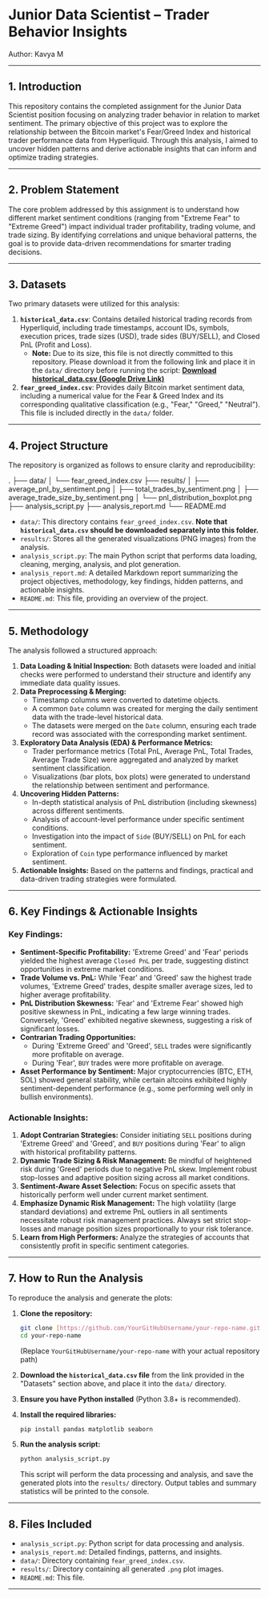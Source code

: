 # Junior Data Scientist – Trader Behavior Insights

Author: Kavya M

----

## 1. Introduction

This repository contains the completed assignment for the Junior Data Scientist position focusing on analyzing trader behavior in relation to market sentiment. The primary objective of this project was to explore the relationship between the Bitcoin market's Fear/Greed Index and historical trader performance data from Hyperliquid. Through this analysis, I aimed to uncover hidden patterns and derive actionable insights that can inform and optimize trading strategies.

---

## 2. Problem Statement

The core problem addressed by this assignment is to understand how different market sentiment conditions (ranging from "Extreme Fear" to "Extreme Greed") impact individual trader profitability, trading volume, and trade sizing. By identifying correlations and unique behavioral patterns, the goal is to provide data-driven recommendations for smarter trading decisions.

---

## 3. Datasets

Two primary datasets were utilized for this analysis:

1.  **`historical_data.csv`**: Contains detailed historical trading records from Hyperliquid, including trade timestamps, account IDs, symbols, execution prices, trade sizes (USD), trade sides (BUY/SELL), and Closed PnL (Profit and Loss).
    * **Note:** Due to its size, this file is not directly committed to this repository. Please download it from the following link and place it in the `data/` directory before running the script:
        [**Download historical_data.csv (Google Drive Link)**](https://drive.google.com/file/d/1RpSuz5t_C1I2OV7g8i8SHQ_VKGStndJ4/view?usp=drivesdk)
2.  **`fear_greed_index.csv`**: Provides daily Bitcoin market sentiment data, including a numerical value for the Fear & Greed Index and its corresponding qualitative classification (e.g., "Fear," "Greed," "Neutral"). This file is included directly in the `data/` folder.

---

## 4. Project Structure

The repository is organized as follows to ensure clarity and reproducibility:

. 
├── data/
│   └── fear_greed_index.csv
├── results/
│   ├── average_pnl_by_sentiment.png
│   ├── total_trades_by_sentiment.png
│   ├── average_trade_size_by_sentiment.png
│   └── pnl_distribution_boxplot.png
├── analysis_script.py
├── analysis_report.md
└── README.md


* `data/`: This directory contains `fear_greed_index.csv`. **Note that `historical_data.csv` should be downloaded separately into this folder.**
* `results/`: Stores all the generated visualizations (PNG images) from the analysis.
* `analysis_script.py`: The main Python script that performs data loading, cleaning, merging, analysis, and plot generation.
* `analysis_report.md`: A detailed Markdown report summarizing the project objectives, methodology, key findings, hidden patterns, and actionable insights.
* `README.md`: This file, providing an overview of the project.

---

## 5. Methodology

The analysis followed a structured approach:

1.  **Data Loading & Initial Inspection:** Both datasets were loaded and initial checks were performed to understand their structure and identify any immediate data quality issues.
2.  **Data Preprocessing & Merging:**
    * Timestamp columns were converted to datetime objects.
    * A common `Date` column was created for merging the daily sentiment data with the trade-level historical data.
    * The datasets were merged on the `Date` column, ensuring each trade record was associated with the corresponding market sentiment.
3.  **Exploratory Data Analysis (EDA) & Performance Metrics:**
    * Trader performance metrics (Total PnL, Average PnL, Total Trades, Average Trade Size) were aggregated and analyzed by market sentiment classification.
    * Visualizations (bar plots, box plots) were generated to understand the relationship between sentiment and performance.
4.  **Uncovering Hidden Patterns:**
    * In-depth statistical analysis of PnL distribution (including skewness) across different sentiments.
    * Analysis of account-level performance under specific sentiment conditions.
    * Investigation into the impact of `Side` (BUY/SELL) on PnL for each sentiment.
    * Exploration of `Coin` type performance influenced by market sentiment.
5.  **Actionable Insights:** Based on the patterns and findings, practical and data-driven trading strategies were formulated.

---

## 6. Key Findings & Actionable Insights

### Key Findings:

* **Sentiment-Specific Profitability:** 'Extreme Greed' and 'Fear' periods yielded the highest average `Closed PnL` per trade, suggesting distinct opportunities in extreme market conditions.
* **Trade Volume vs. PnL:** While 'Fear' and 'Greed' saw the highest trade volumes, 'Extreme Greed' trades, despite smaller average sizes, led to higher average profitability.
* **PnL Distribution Skewness:** 'Fear' and 'Extreme Fear' showed high positive skewness in PnL, indicating a few large winning trades. Conversely, 'Greed' exhibited negative skewness, suggesting a risk of significant losses.
* **Contrarian Trading Opportunities:**
    * During 'Extreme Greed' and 'Greed', `SELL` trades were significantly more profitable on average.
    * During 'Fear', `BUY` trades were more profitable on average.
* **Asset Performance by Sentiment:** Major cryptocurrencies (BTC, ETH, SOL) showed general stability, while certain altcoins exhibited highly sentiment-dependent performance (e.g., some performing well only in bullish environments).

### Actionable Insights:

1.  **Adopt Contrarian Strategies:** Consider initiating `SELL` positions during 'Extreme Greed' and 'Greed', and `BUY` positions during 'Fear' to align with historical profitability patterns.
2.  **Dynamic Trade Sizing & Risk Management:** Be mindful of heightened risk during 'Greed' periods due to negative PnL skew. Implement robust stop-losses and adaptive position sizing across all market conditions.
3.  **Sentiment-Aware Asset Selection:** Focus on specific assets that historically perform well under current market sentiment.
4.  **Emphasize Dynamic Risk Management:** The high volatility (large standard deviations) and extreme PnL outliers in all sentiments necessitate robust risk management practices. Always set strict stop-losses and manage position sizes proportionally to your risk tolerance.
5.  **Learn from High Performers:** Analyze the strategies of accounts that consistently profit in specific sentiment categories.

---

## 7. How to Run the Analysis

To reproduce the analysis and generate the plots:

1.  **Clone the repository:**
    ```bash
    git clone [https://github.com/YourGitHubUsername/your-repo-name.git](https://github.com/YourGitHubUsername/your-repo-name.git)
    cd your-repo-name
    ```
    (Replace `YourGitHubUsername/your-repo-name` with your actual repository path)

2.  **Download the `historical_data.csv` file** from the link provided in the "Datasets" section above, and place it into the `data/` directory.

3.  **Ensure you have Python installed** (Python 3.8+ is recommended).

4.  **Install the required libraries:**
    ```bash
    pip install pandas matplotlib seaborn
    ```

5.  **Run the analysis script:**
    ```bash
    python analysis_script.py
    ```
    This script will perform the data processing and analysis, and save the generated plots into the `results/` directory. Output tables and summary statistics will be printed to the console.

---

## 8. Files Included

* `analysis_script.py`: Python script for data processing and analysis.
* `analysis_report.md`: Detailed findings, patterns, and insights.
* `data/`: Directory containing `fear_greed_index.csv`.
* `results/`: Directory containing all generated `.png` plot images.
* `README.md`: This file.

---
